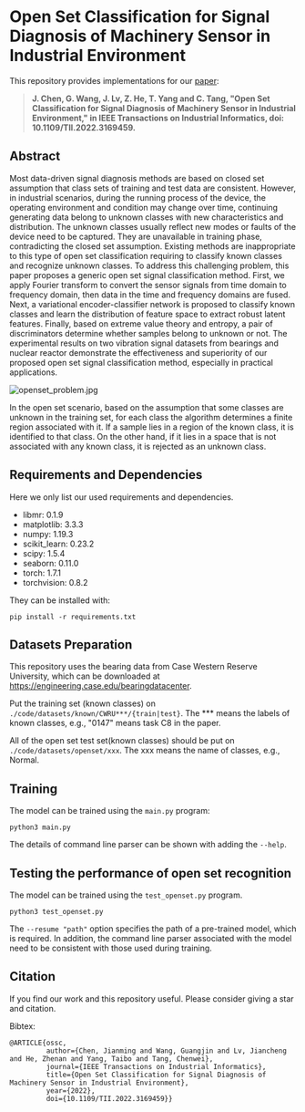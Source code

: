 # Open Set Classification for Signal Diagnosis of Machinery Sensor in Industrial Environment  

This repository provides implementations for our [paper](https://ieeexplore.ieee.org/document/9763052/):

> **J. Chen, G. Wang, J. Lv, Z. He, T. Yang and C. Tang, "Open Set Classification for Signal Diagnosis of Machinery Sensor in Industrial Environment," in IEEE Transactions on Industrial Informatics, doi: 10.1109/TII.2022.3169459.**

## Abstract
Most data-driven signal diagnosis methods are based on closed set assumption that class sets of training and test data are consistent. However, in industrial scenarios, during the running process of the device, the operating environment and condition may change over time, continuing generating data belong to unknown classes with new characteristics and distribution. The unknown classes usually reflect new modes or faults of the device need to be captured. They are unavailable in training phase, contradicting the closed set assumption. Existing methods are inappropriate to this type of open set classification requiring to classify known classes and recognize unknown classes. To address this challenging problem, this paper proposes a generic open set signal classification method. First, we apply Fourier transform to convert the sensor signals from time domain to frequency domain, then data in the time and frequency domains are fused. Next, a variational encoder-classifier network is proposed to classify known classes and learn the distribution of feature space to extract robust latent features. Finally, based on extreme value theory and entropy, a pair of discriminators determine whether samples belong to unknown or not. The experimental results on two vibration signal datasets from bearings and nuclear reactor demonstrate the effectiveness and superiority of our proposed open set signal classification method, especially in practical applications.

![openset_problem.jpg](https://s2.loli.net/2022/06/21/HRQKEFeMiZwAVrD.png)

In the open set scenario, based on the assumption that some classes are unknown in the training set, for each class the algorithm determines a finite region associated with it. If a sample lies in a region of the known class, it is identified to that class. On the other hand, if it lies in a space that is not associated with any known class, it is rejected as an unknown class.

## Requirements and Dependencies

Here we only list our used requirements and dependencies.

* libmr: 0.1.9
* matplotlib: 3.3.3
* numpy: 1.19.3
* scikit_learn: 0.23.2
* scipy: 1.5.4
* seaborn: 0.11.0
* torch: 1.7.1
* torchvision: 0.8.2

They can be installed with:

```
pip install -r requirements.txt
```

## Datasets Preparation

This repository uses the bearing data from Case Western Reserve University, which can be downloaded at https://engineering.case.edu/bearingdatacenter.

Put the training set (known classes) on `./code/datasets/known/CWRU***/{train|test}`. The *** means the labels of known classes, e.g., "0147" means task C8 in the paper.

All of the open set test set(known classes) should be put on `./code/datasets/openset/xxx`. The xxx means the name of classes, e.g., Normal.

## Training

The model can be trained using the `main.py` program:

	python3 main.py

The details of command line parser can be shown with adding the `--help`.

## Testing the performance of open set recognition

The model can be trained using the `test_openset.py` program.

	python3 test_openset.py
	
The `--resume "path"` option specifies the path of a pre-trained model, which is required. In addition, the command line parser associated with the model need to be consistent with those used during training.

## Citation

If you find our work and this repository useful. Please consider giving a star and citation.

Bibtex:
```
@ARTICLE{ossc,
         author={Chen, Jianming and Wang, Guangjin and Lv, Jiancheng and He, Zhenan and Yang, Taibo and Tang, Chenwei},
         journal={IEEE Transactions on Industrial Informatics},
         title={Open Set Classification for Signal Diagnosis of Machinery Sensor in Industrial Environment},
         year={2022},
         doi={10.1109/TII.2022.3169459}}
```
